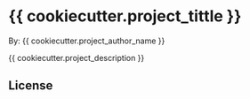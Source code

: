 # {{ cookiecutter.project_tittle }}

By: {{ cookiecutter.project_author_name }}

{{ cookiecutter.project_description }}

## License